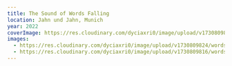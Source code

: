 ```yaml
---
title: The Sound of Words Falling
location: Jahn und Jahn, Munich
year: 2022
coverImage: https://res.cloudinary.com/dyciaxri0/image/upload/v1730809841/words-falling/img3-cover_qvm4n6.jpg
images:
  - https://res.cloudinary.com/dyciaxri0/image/upload/v1730809824/words-falling/img8_quah6g.jpg
  - https://res.cloudinary.com/dyciaxri0/image/upload/v1730809816/words-falling/img7_lm7hap.jpg
---
```

